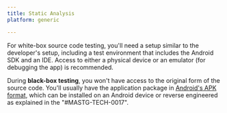 ```yaml
---
title: Static Analysis
platform: generic

---
```


For white-box source code testing, you'll need a setup similar to the developer's setup, including a test environment that includes the Android SDK and an IDE. Access to either a physical device or an emulator (for debugging the app) is recommended.

During **black-box testing**, you won't have access to the original form of the source code. You'll usually have the application package in [Android's APK format](https://en.wikipedia.org/wiki/Apk_(file_format) "APK file format"), which can be installed on an Android device or reverse engineered as explained in the "#MASTG-TECH-0017".
